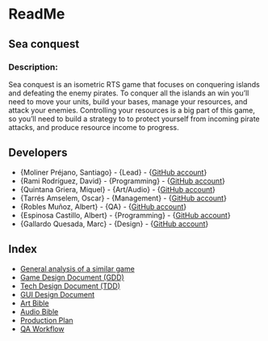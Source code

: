 # ReadMe

## Sea conquest

### Description:
Sea conquest is an isometric RTS game that focuses on conquering islands and defeating the enemy pirates. To conquer all the islands an win you’ll need to move your units, build your bases, manage your resources, and attack your enemies. Controlling your resources is a big part of this game, so you’ll need to build a strategy to to protect yourself from incoming pirate attacks, and produce resource income to progress.

## Developers
 - {Moliner Préjano, Santiago} - {Lead}        - {[GitHub account](https://github.com/Sanmopre)}
 - {Rami Rodríguez, David}     - {Programming} - {[GitHub account](https://github.com/Paideieitor)}
 - {Quintana Griera, Miquel}   - {Art/Audio}   - {[GitHub account](https://github.com/Leukino)}
 - {Tarrés Amselem, Oscar}     - {Management}  - {[GitHub account](https://github.com/oscarta3)}
 - {Robles Muñoz, Albert}      - {QA}          - {[GitHub account](https://github.com/Albertito029)}
 - {Espinosa Castillo, Albert} - {Programming} - {[GitHub account](https://github.com/albertec1)}
 - {Gallardo Quesada, Marc}    - {Design}      - {[GitHub account](https://github.com/Marchusky)}
 
 
 ## Index
 
 - [General analysis of a similar game](https://github.com/Sanmopre/DOLIME-CORP-PROJECT-II/blob/master/Docs/GameReference.md)
 - [Game Design Document (GDD)](https://github.com/Sanmopre/DOLIME-CORP-PROJECT-II/blob/master/Docs/GDD.md)
 - [Tech Design Document (TDD)](https://github.com/Sanmopre/DOLIME-CORP-PROJECT-II/blob/master/Docs/TDD.md)
 - [GUI Design Document](https://github.com/Sanmopre/DOLIME-CORP-PROJECT-II/blob/master/Docs/GUIDocument.md)
 - [Art Bible](https://github.com/Sanmopre/DOLIME-CORP-PROJECT-II/blob/master/Docs/ArtBible.md)
 - [Audio Bible](https://github.com/Sanmopre/DOLIME-CORP-PROJECT-II/blob/master/Docs/AudioBible.md)
 - [Production Plan](https://github.com/Sanmopre/DOLIME-CORP-PROJECT-II/blob/master/Docs/ProductionPlan.md)
 - [QA Workflow](https://github.com/Sanmopre/DOLIME-CORP-PROJECT-II/blob/master/Docs/QAWorkflow.md)
